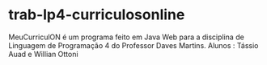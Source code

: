 trab-lp4-curriculosonline
=========================

MeuCurriculON é um programa feito em Java Web para a disciplina de Linguagem de Programação 4 do Professor Daves Martins. Alunos : Tássio Auad e Willian Ottoni
